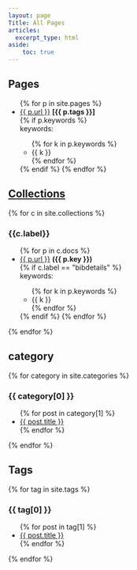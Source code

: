 ```yaml
---
layout: page
Title: All Pages
articles:
  excerpt_type: html
aside: 
    toc: true
---
```

## Pages
<ul>
{% for p in site.pages %}
<li><a href="{{ p.url }}">{{ p.url }}</a> <b>[{{ p.tags }}]</b></li>
    {% if p.keywords %}
    <br>keywords:
    <ul>
        {% for k in p.keywords %}
            <li>{{ k }}</li> 
        {% endfor %}
    </ul>
    {% endif %}
{% endfor %}
</ul>



## [Collections](Collections)
{% for c in site.collections %}
### {{c.label}}
<ul>
{% for p in c.docs %}
    <li><a href="{{ p.url }}">{{ p.url }}</a> <b>({{ p.key }})</b></li>
    {% if c.label == "bibdetails" %}
    <br>keywords:
    <ul>
        {% for k in p.keywords %}
            <li>{{ k }}</li> 
        {% endfor %}
    </ul>
    {% endif %}
{% endfor %}
</ul>
{% endfor %}


## category
{% for category in site.categories %}
  <h3>{{ category[0] }}</h3>
  <ul>
    {% for post in category[1] %}
      <li><a href="{{ post.url }}">{{ post.title }}</a></li>
    {% endfor %}
  </ul>
{% endfor %}


## Tags
{% for tag in site.tags %}
  <h3>{{ tag[0] }}</h3>
  <ul>
    {% for post in tag[1] %}
      <li><a href="{{ post.url }}">{{ post.title }}</a></li>
    {% endfor %}
  </ul>
{% endfor %}


